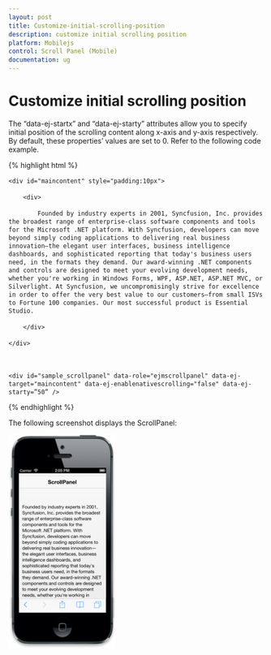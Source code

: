 ```yaml
---
layout: post
title: Customize-initial-scrolling-position
description: customize initial scrolling position	
platform: Mobilejs
control: Scroll Panel (Mobile)
documentation: ug
---
```


# Customize initial scrolling position	

The “data-ej-startx” and “data-ej-starty” attributes allow you to specify initial position of the scrolling content along x-axis and y-axis respectively. By default, these properties’ values are set to 0. Refer to the following code example.

{% highlight html %}

   <div data-role="ejmheader" data-ej-title="ScrollPanel"></div>

    <div id="maincontent" style="padding:10px">

        <div>

            Founded by industry experts in 2001, Syncfusion, Inc. provides the broadest range of enterprise-class software components and tools for the Microsoft .NET platform. With Syncfusion, developers can move beyond simply coding applications to delivering real business innovation—the elegant user interfaces, business intelligence dashboards, and sophisticated reporting that today's business users need, in the formats they demand. Our award-winning .NET components and controls are designed to meet your evolving development needs, whether you're working in Windows Forms, WPF, ASP.NET, ASP.NET MVC, or Silverlight. At Syncfusion, we uncompromisingly strive for excellence in order to offer the very best value to our customers—from small ISVs to Fortune 100 companies. Our most successful product is Essential Studio.

        </div>

    </div>



    <div id="sample_scrollpanel" data-role="ejmscrollpanel" data-ej-target="maincontent" data-ej-enablenativescrolling="false" data-ej-starty=”50” />

{% endhighlight %}

The following screenshot displays the ScrollPanel:

![](Customize-initial-scrolling-position_images/Customize-initial-scrolling-position_img1.png)





